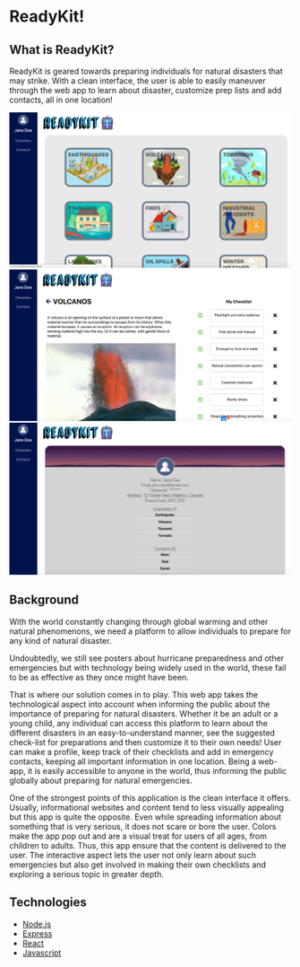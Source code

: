# ReadyKit!

## What is ReadyKit?

ReadyKit is geared towards preparing individuals for natural disasters that may strike. With a clean interface, the user is able to easily maneuver through the web app to learn about disaster, customize prep lists and add contacts, all in one location!

![Home Screen](https://github.com/NASASpaceAppsHackathon/readyKit/blob/master/client/src/assets/screenshots/home.png)
![Checklist Screen](https://github.com/NASASpaceAppsHackathon/readyKit/blob/master/client/src/assets/screenshots/page.png)
![Profile Screen](https://github.com/NASASpaceAppsHackathon/readyKit/blob/master/client/src/assets/screenshots/profile.png)

## Background

With the world constantly changing through global warming and other natural phenomenons, we need a platform to allow individuals to prepare for any kind of natural disaster.

Undoubtedly, we still see posters about hurricane preparedness and other emergencies but with technology being widely used in the world, these fail to be as effective as they once might have been.

That is where our solution comes in to play. This web app takes the technological aspect into account when informing the public about the importance of preparing for natural disasters. Whether it be an adult or a young child, any individual can access this platform to learn about the different disasters in an easy-to-understand manner, see the suggested check-list for preparations and then customize it to their own needs! User can make a profile, keep track of their checklists and add in emergency contacts, keeping all important information in one location. Being a web-app, it is easily accessible to anyone in the world, thus informing the public globally about preparing for natural emergencies.

One of the strongest points of this application is the clean interface it offers. Usually, informational websites and content tend to less visually appealing but this app is quite the opposite. Even while spreading information about something that is very serious, it does not scare or bore the user. Colors make the app pop out and are a visual treat for users of all ages, from children to adults. Thus, this app ensure that the content is delivered to the user. The interactive aspect lets the user not only learn about such emergencies but also get involved in making their own checklists and exploring a serious topic in greater depth.

## Technologies

* [Node.js](https://nodejs.org/en/about/)
* [Express](https://expressjs.com/)
* [React](https://reactjs.org/)
* [Javascript](https://www.javascript.com/)
